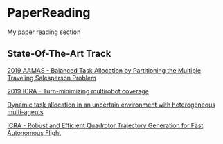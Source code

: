 # PaperReading
My paper reading section

## State-Of-The-Art Track

[2019 AAMAS - Balanced Task Allocation by Partitioning the Multiple Traveling Salesperson Problem](https://github.com/Lewis-Lu/PaperReading/tree/master/Balanced%20Task%20Allocation%20by%20Partitioning%20the%20Multiple%20Traveling%20Salesperson%20Problem)

[2019 ICRA - Turn-minimizing multirobot coverage](https://github.com/Lewis-Lu/PaperReading/tree/master/Turn-minimizing%20multirobot%20coverage)

[Dynamic task allocation in an uncertain environment with heterogeneous multi-agents](https://github.com/Lewis-Lu/PaperReading/tree/master/Dynamic%20task%20allocation%20in%20an%20uncertain%20environment%0Dwith%20heterogeneous%20multi-agents)

[ICRA - Robust and Efficient Quadrotor Trajectory Generation for Fast Autonomous Flight](https://github.com/Lewis-Lu/PaperReading/tree/master/Robust%20and%20Efficient%20Quadrotor%20Trajectory%0DGeneration%20for%20Fast%20Autonomous%20Flight)

